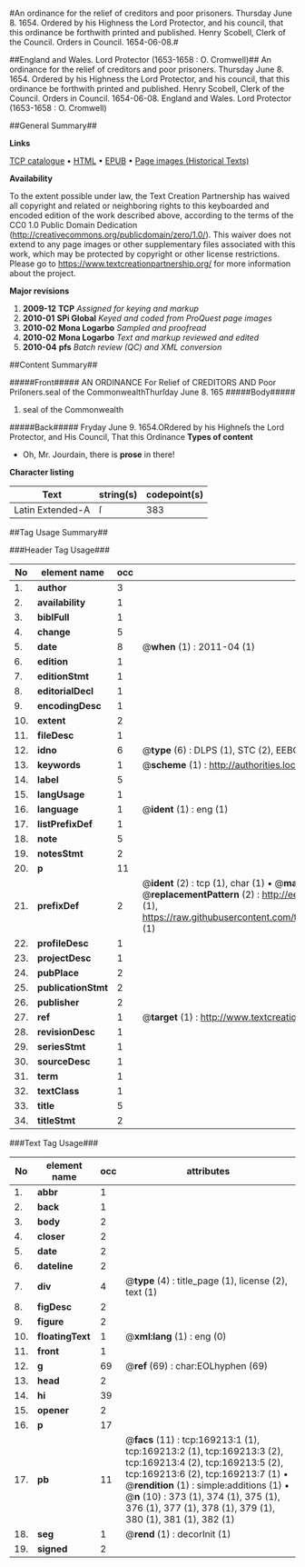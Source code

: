 #An ordinance for the relief of creditors and poor prisoners. Thursday June 8. 1654. Ordered by his Highness the Lord Protector, and his council, that this ordinance be forthwith printed and published. Henry Scobell, Clerk of the Council. Orders in Council. 1654-06-08.#

##England and Wales. Lord Protector (1653-1658 : O. Cromwell)##
An ordinance for the relief of creditors and poor prisoners. Thursday June 8. 1654. Ordered by his Highness the Lord Protector, and his council, that this ordinance be forthwith printed and published. Henry Scobell, Clerk of the Council.
Orders in Council. 1654-06-08.
England and Wales. Lord Protector (1653-1658 : O. Cromwell)

##General Summary##

**Links**

[TCP catalogue](http://www.ota.ox.ac.uk/tcp/)  • 
[HTML](http://tei.it.ox.ac.uk/tcp/Texts-HTML/free/A74/A74532.html)  • 
[EPUB](http://tei.it.ox.ac.uk/tcp/Texts-EPUB/free/A74/A74532.epub) • 
[Page images (Historical Texts)](https://historicaltexts.jisc.ac.uk/eebo-99869031e)

**Availability**

To the extent possible under law, the Text Creation Partnership has waived all copyright and related or neighboring rights to this keyboarded and encoded edition of the work described above, according to the terms of the CC0 1.0 Public Domain Dedication (http://creativecommons.org/publicdomain/zero/1.0/). This waiver does not extend to any page images or other supplementary files associated with this work, which may be protected by copyright or other license restrictions. Please go to https://www.textcreationpartnership.org/ for more information about the project.

**Major revisions**

1. __2009-12__ __TCP__ *Assigned for keying and markup*
1. __2010-01__ __SPi Global__ *Keyed and coded from ProQuest page images*
1. __2010-02__ __Mona Logarbo__ *Sampled and proofread*
1. __2010-02__ __Mona Logarbo__ *Text and markup reviewed and edited*
1. __2010-04__ __pfs__ *Batch review (QC) and XML conversion*

##Content Summary##

#####Front#####
AN ORDINANCE For Relief of CREDITORS AND Poor Priſoners.seal of the CommonwealthThurſday June 8. 165
#####Body#####

1. seal of the Commonwealth

#####Back#####
Fryday June 9. 1654.ORdered by his Highneſs the Lord Protector, and His Council, That this Ordinance
**Types of content**

  * Oh, Mr. Jourdain, there is **prose** in there!

**Character listing**


|Text|string(s)|codepoint(s)|
|---|---|---|
|Latin Extended-A|ſ|383|

##Tag Usage Summary##

###Header Tag Usage###

|No|element name|occ|attributes|
|---|---|---|---|
|1.|__author__|3||
|2.|__availability__|1||
|3.|__biblFull__|1||
|4.|__change__|5||
|5.|__date__|8| @__when__ (1) : 2011-04 (1)|
|6.|__edition__|1||
|7.|__editionStmt__|1||
|8.|__editorialDecl__|1||
|9.|__encodingDesc__|1||
|10.|__extent__|2||
|11.|__fileDesc__|1||
|12.|__idno__|6| @__type__ (6) : DLPS (1), STC (2), EEBO-CITATION (1), PROQUEST (1), VID (1)|
|13.|__keywords__|1| @__scheme__ (1) : http://authorities.loc.gov/ (1)|
|14.|__label__|5||
|15.|__langUsage__|1||
|16.|__language__|1| @__ident__ (1) : eng (1)|
|17.|__listPrefixDef__|1||
|18.|__note__|5||
|19.|__notesStmt__|2||
|20.|__p__|11||
|21.|__prefixDef__|2| @__ident__ (2) : tcp (1), char (1)  •  @__matchPattern__ (2) : ([0-9\-]+):([0-9IVX]+) (1), (.+) (1)  •  @__replacementPattern__ (2) : http://eebo.chadwyck.com/downloadtiff?vid=$1&page=$2 (1), https://raw.githubusercontent.com/textcreationpartnership/Texts/master/tcpchars.xml#$1 (1)|
|22.|__profileDesc__|1||
|23.|__projectDesc__|1||
|24.|__pubPlace__|2||
|25.|__publicationStmt__|2||
|26.|__publisher__|2||
|27.|__ref__|1| @__target__ (1) : http://www.textcreationpartnership.org/docs/. (1)|
|28.|__revisionDesc__|1||
|29.|__seriesStmt__|1||
|30.|__sourceDesc__|1||
|31.|__term__|1||
|32.|__textClass__|1||
|33.|__title__|5||
|34.|__titleStmt__|2||


###Text Tag Usage###

|No|element name|occ|attributes|
|---|---|---|---|
|1.|__abbr__|1||
|2.|__back__|1||
|3.|__body__|2||
|4.|__closer__|2||
|5.|__date__|2||
|6.|__dateline__|2||
|7.|__div__|4| @__type__ (4) : title_page (1), license (2), text (1)|
|8.|__figDesc__|2||
|9.|__figure__|2||
|10.|__floatingText__|1| @__xml:lang__ (1) : eng (0)|
|11.|__front__|1||
|12.|__g__|69| @__ref__ (69) : char:EOLhyphen (69)|
|13.|__head__|2||
|14.|__hi__|39||
|15.|__opener__|2||
|16.|__p__|17||
|17.|__pb__|11| @__facs__ (11) : tcp:169213:1 (1), tcp:169213:2 (1), tcp:169213:3 (2), tcp:169213:4 (2), tcp:169213:5 (2), tcp:169213:6 (2), tcp:169213:7 (1)  •  @__rendition__ (1) : simple:additions (1)  •  @__n__ (10) : 373 (1), 374 (1), 375 (1), 376 (1), 377 (1), 378 (1), 379 (1), 380 (1), 381 (1), 382 (1)|
|18.|__seg__|1| @__rend__ (1) : decorInit (1)|
|19.|__signed__|2||
